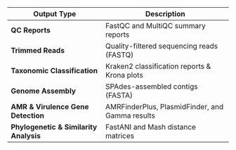
| Output Type | Description |
|-------------|-------------|
| **QC Reports** | FastQC and MultiQC summary reports |
| **Trimmed Reads** | Quality-filtered sequencing reads (FASTQ) |
| **Taxonomic Classification** | Kraken2 classification reports & Krona plots |
| **Genome Assembly** | SPAdes-assembled contigs (FASTA) |
| **AMR & Virulence Gene Detection** | AMRFinderPlus, PlasmidFinder, and Gamma results |
| **Phylogenetic & Similarity Analysis** | FastANI and Mash distance matrices |
